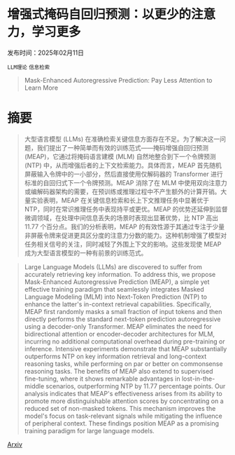 # 增强式掩码自回归预测：以更少的注意力，学习更多

发布时间：2025年02月11日

`LLM理论` `信息检索`

> Mask-Enhanced Autoregressive Prediction: Pay Less Attention to Learn More

# 摘要

> 大型语言模型 (LLMs) 在准确检索关键信息方面存在不足。为了解决这一问题，我们提出了一种简单而有效的训练范式——掩码增强自回归预测 (MEAP)，它通过将掩码语言建模 (MLM) 自然地整合到下一个令牌预测 (NTP) 中，从而增强后者的上下文检索能力。具体而言，MEAP 首先随机屏蔽输入令牌中的一小部分，然后直接使用仅解码器的 Transformer 进行标准的自回归式下一个令牌预测。MEAP 消除了在 MLM 中使用双向注意力或编解码器架构的需要，在预训练或推理过程中不产生额外的计算开销。大量实验表明，MEAP 在关键信息检索和长上下文推理任务中显著优于 NTP，同时在常识推理任务中表现持平或更优。MEAP 的优势还延伸到监督微调领域，在处理中间信息丢失的场景时表现出显著优势，比 NTP 高出 11.77 个百分点。我们的分析表明，MEAP 的有效性源于其通过专注于少量非屏蔽令牌来促进更具区分度的注意力分数的能力。这种机制增强了模型对任务相关信号的关注，同时减轻了外围上下文的影响。这些发现使 MEAP 成为大型语言模型的一种有前景的训练范式。

> Large Language Models (LLMs) are discovered to suffer from accurately retrieving key information. To address this, we propose Mask-Enhanced Autoregressive Prediction (MEAP), a simple yet effective training paradigm that seamlessly integrates Masked Language Modeling (MLM) into Next-Token Prediction (NTP) to enhance the latter's in-context retrieval capabilities. Specifically, MEAP first randomly masks a small fraction of input tokens and then directly performs the standard next-token prediction autoregressive using a decoder-only Transformer. MEAP eliminates the need for bidirectional attention or encoder-decoder architectures for MLM, incurring no additional computational overhead during pre-training or inference. Intensive experiments demonstrate that MEAP substantially outperforms NTP on key information retrieval and long-context reasoning tasks, while performing on par or better on commonsense reasoning tasks. The benefits of MEAP also extend to supervised fine-tuning, where it shows remarkable advantages in lost-in-the-middle scenarios, outperforming NTP by 11.77 percentage points. Our analysis indicates that MEAP's effectiveness arises from its ability to promote more distinguishable attention scores by concentrating on a reduced set of non-masked tokens. This mechanism improves the model's focus on task-relevant signals while mitigating the influence of peripheral context. These findings position MEAP as a promising training paradigm for large language models.

[Arxiv](https://arxiv.org/abs/2502.07490)